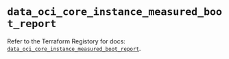 # `data_oci_core_instance_measured_boot_report`

Refer to the Terraform Registory for docs: [`data_oci_core_instance_measured_boot_report`](https://registry.terraform.io/providers/oracle/oci/6.18.0/docs/data-sources/core_instance_measured_boot_report).
